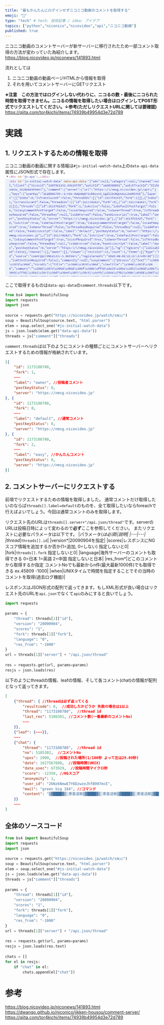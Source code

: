 ```yaml
---
title: "最もかんたんにログインせずニコニコ動画のコメントを取得する"
emoji: "🍣"
type: "tech" # tech: 技術記事 / idea: アイデア
topics: ["python","niconico","nicovideo","api","ニコニコ動画"]
published: true
---
```


ニコニコ動画のコメントサーバーが新サーバーに移行されたため一部コメント取得の方法が変わっていた為紹介します。
https://blog.nicovideo.jp/niconews/141893.html

流れとしては
1. ニコニコ動画の動画ページHTMLから情報を取得
2. それを用いてコメントサーバーにGETリクエスト

**※注意　この方法ではログインしない代わりに、ニコるの数・最後にニコられた時間を取得できません。ニコるの情報を取得したい場合はログインしてPOST形式でリクエストしてください。↓参考(ただしリクエストURLに関しては要確認)**
https://qiita.com/tor4kichi/items/74939b49954d3e72d789

# 実践
## 1. リクエストするための情報を取得
ニコニコ動画の動画に関する情報は`#js-initial-watch-data`上の`data-api-data`属性にJSON形式で存在します。
![](/images/howto-get-nicovideo-comments/sc01.png)

ここで取得するものは`data-api-data`の`comment.threads`以下です。

```python
from bs4 import BeautifulSoup
import requests
import json

source = requests.get("https://nicovideo.jp/watch/sm○○")
soup = BeautifulSoup(source.text, "html.parser")
elem = soup.select_one("#js-initial-watch-data")
js = json.loads(elem.get("data-api-data"))
threads = js["comment"]["threads"]
```

`comment.threads`は以下のようにコメントの種類ごとにコメントサーバーへリクエストするための情報が格納されています。

```json
[{
    "id": 1173108780,
    "fork": 1,
    ~~~
    "label": "owner", //投稿者コメント
    "postkeyStatus": 0,
    "server": "https://nmsg.nicovideo.jp"
}, {
    "id": 1173108780,
    "fork": 0,
    ~~~
    "label": "default", //通常コメント
    "postkeyStatus": 0,
    "server": "https://nmsg.nicovideo.jp"
}, {
    "id": 1173108780,
    "fork": 2,
    ~~~
    "label": "easy", //かんたんコメント
    "postkeyStatus": 0,
    "server": "https://nmsg.nicovideo.jp"
}]
```

## 2. コメントサーバーにリクエストする
前項でリクエストするための情報を取得しました。 通常コメントだけ取得したいのならば`threads[].label=default`のものを、全て取得したいならforeachで行えばよいでしょう。今回は通常コメントのみを取得します。

リクエスト先のURLは`threads[].server+"/api.json/thread"`です。serverのURLは投稿日時によって変わるので**必ず**ここを参照してください。
またリクエストに必要なパラメータは以下です。
|パラメータ(*は必須)|説明|
|---|---|
|thread*|`threads[].id`|
|version*|20090904を指定|
|scores|レスポンスにNGスコア情報を追加するか否か(1=追加, 0=しない) 指定しないと0|
|fork|`threads[].fork` 指定しないと0|
|language|海外サーバーのコメントも取得できる 0=日本 1=英語 2=中国 指定しないと日本|
|res_from*|どこのコメントから取得するか指定 コメントNoでも最新からn件(最大最新1000件)でも取得できる ex.45809 -1000|
|when|UNIXタイムで時間を指定することでその当時のコメントを取得(過去ログ機能)|

レスポンスはJSON形式の配列で返ってきます。もしXML形式が良い場合はリクエスト先のURLを`api.json`でなくて`api`のみにすると良いでしょう。

```python
import requests

params = {
    "thread": threads[1]["id"],
    "version": "20090904",
    "scores": "1",
    "fork": threads[1]["fork"],
    "language": "0",
    "res_from": "-1000"
}
url = threads[1]["server"] + "/api.json/thread"

res = requests.get(url, params=params)
resjs = json.loads(res)
```

以下のようにthreadの情報、leafの情報、そして各コメント(chat)の情報が配列となって返ってきます。

```json
[
    {"thread": { //threadは必ず返ってくる
        "resultcode": 0,  //成功したかどうか 失敗の場合は1以上
        "thread": "1173108780",  //thread id
        "last_res": 5186301, //コメント数(一番最新のコメントNo)
        ~~~
    }},
    {"leaf": {~~~}},
    ~~~
    {"chat": {
        "thread": "1173108780",  //thread id
        "no": 5185302,  //コメントNo
        "vpos": 2909,  //投稿された場所(1/100秒 よって左は29.09秒)
        "date": 1627567608,  //投稿時間(UNIX)
        "date_usec": 673929,  //投稿時間マイクロ秒
        "score": -12350, //NGスコア
        "anonymity": 1, 
        "user_id": "2kNzkNewE7Y6DzwzeJhfB997mcE", 
        "mail": "green big 184", //コマンド
        "content": "▒▓████▓▒░悪霊退散▒▓████▓▒░悪霊退散▒▓████▓▒░悪霊退散▒▓████▓▒░悪霊退散▒▓████▓▒░悪霊退散▒▓████▓▒" //内容
    }}
    ~~~
]
```

## 全体のソースコード
```python
from bs4 import BeautifulSoup
import requests
import json

source = requests.get("https://nicovideo.jp/watch/sm○○")
soup = BeautifulSoup(source.text, "html.parser")
elem = soup.select_one("#js-initial-watch-data")
js = json.loads(elem.get("data-api-data"))
threads = js["comment"]["threads"]

params = {
    "thread": threads[1]["id"],
    "version": "20090904",
    "scores": "1",
    "fork": threads[1]["fork"],
    "language": "0",
    "res_from": "-1000"
}
url = threads[1]["server"] + "/api.json/thread"

res = requests.get(url, params=params)
resjs = json.loads(res.text)

chats = []
for el in resjs:
    if "chat" in el:
        chats.append(el["chat"])
```

# 参考
https://blog.nicovideo.jp/niconews/141893.html
https://dwango.github.io/niconico/jikken-housou/comment-server/
https://qiita.com/tor4kichi/items/74939b49954d3e72d789